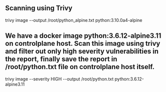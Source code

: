 ## Scanning using Trivy 

trivy image --output /root/python_alpine.txt python:3.10.0a4-alpine

## We have a docker image python:3.6.12-alpine3.11 on controlplane host. Scan this image using trivy and filter out only high severity vulnerabilities in the report, finally save the report in /root/python.txt file on controlplane host itself.
trivy image --severity HIGH --output /root/python.txt python:3.6.12-alpine3.11
